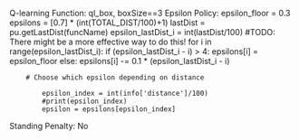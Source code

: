 Q-learning Function: ql_box, boxSize==3
Epsilon Policy:
        epsilon_floor = 0.3
        epsilons = [0.7] * (int(TOTAL_DIST/100)+1)
        lastDist = pu.getLastDist(funcName)
        epsilon_lastDist_i = int(lastDist/100)
        #TODO: There might be a more effective way to do this!
        for i in range(epsilon_lastDist_i):
            if (epsilon_lastDist_i - i) > 4:
                epsilons[i] = epsilon_floor
            else:
                epsilons[i] -= 0.1 * (epsilon_lastDist_i - i)

        # Choose which epsilon depending on distance

            epsilon_index = int(info['distance']/100)
            #print(epsilon_index)
            epsilon = epsilons[epsilon_index]

Standing Penalty: No